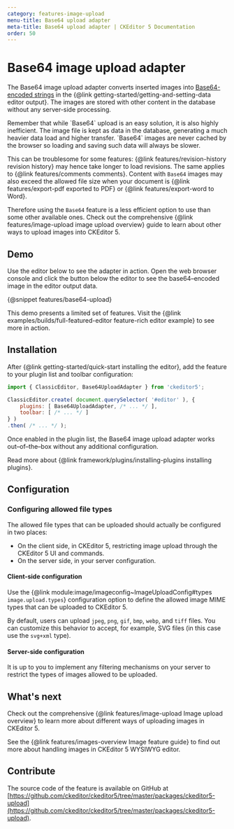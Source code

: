 ```yaml
---
category: features-image-upload
menu-title: Base64 upload adapter
meta-title: Base64 upload adapter | CKEditor 5 Documentation
order: 50
---
```


# Base64 image upload adapter

The Base64 image upload adapter converts inserted images into [Base64-encoded strings](https://en.wikipedia.org/wiki/Base64) in the {@link getting-started/getting-and-setting-data editor output}. The images are stored with other content in the database without any server-side processing.

<info-box warning>
    Remember that while `Base64` upload is an easy solution, it is also highly inefficient. The image file is kept as data in the database, generating a much heavier data load and higher transfer. `Base64` images are never cached by the browser so loading and saving such data will always be slower.

This can be troublesome for some features: {@link features/revision-history revision history} may hence take longer to load revisions. The same applies to {@link features/comments comments}. Content with `Base64` images may also exceed the allowed file size when your document is {@link features/export-pdf exported to PDF} or {@link features/export-word to Word}.

Therefore using the `Base64` feature is a less efficient option to use than some other available ones. Check out the comprehensive {@link features/image-upload image upload overview} guide to learn about other ways to upload images into CKEditor&nbsp;5.
</info-box>

## Demo

Use the editor below to see the adapter in action. Open the web browser console and click the button below the editor to see the base64–encoded image in the editor output data.

{@snippet features/base64-upload}

<info-box info>
	This demo presents a limited set of features. Visit the {@link examples/builds/full-featured-editor feature-rich editor example} to see more in action.
</info-box>

## Installation

After {@link getting-started/quick-start installing the editor}, add the feature to your plugin list and toolbar configuration:

```js
import { ClassicEditor, Base64UploadAdapter } from 'ckeditor5';

ClassicEditor.create( document.querySelector( '#editor' ), {
	plugins: [ Base64UploadAdapter, /* ... */ ],
	toolbar: [ /* ... */ ]
} )
.then( /* ... */ );
```

Once enabled in the plugin list, the Base64 image upload adapter works out–of–the–box without any additional configuration.

<info-box info>
	Read more about {@link framework/plugins/installing-plugins installing plugins}.
</info-box>

## Configuration

### Configuring allowed file types

The allowed file types that can be uploaded should actually be configured in two places:

* On the client side, in CKEditor&nbsp;5, restricting image upload through the CKEditor&nbsp;5 UI and commands.
* On the server side, in your server configuration.

#### Client-side configuration

Use the {@link module:image/imageconfig~ImageUploadConfig#types `image.upload.types`} configuration option to define the allowed image MIME types that can be uploaded to CKEditor&nbsp;5.

By default, users can upload `jpeg`, `png`, `gif`, `bmp`, `webp`, and `tiff` files. You can customize this behavior to accept, for example, SVG files (in this case use the `svg+xml` type).

#### Server-side configuration

It is up to you to implement any filtering mechanisms on your server to restrict the types of images allowed to be uploaded.

## What's next

Check out the comprehensive {@link features/image-upload Image upload overview} to learn more about different ways of uploading images in CKEditor&nbsp;5.

See the {@link features/images-overview Image feature guide} to find out more about handling images in CKEditor&nbsp;5 WYSIWYG editor.

## Contribute

The source code of the feature is available on GitHub at [https://github.com/ckeditor/ckeditor5/tree/master/packages/ckeditor5-upload](https://github.com/ckeditor/ckeditor5/tree/master/packages/ckeditor5-upload).
